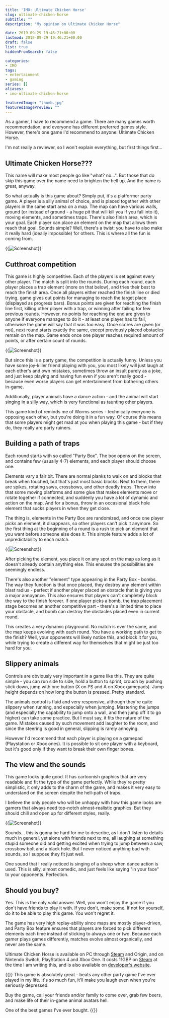 ```yaml
---
title: 'IMO: Ultimate Chicken Horse'
slug: ultimate-chicken-horse
subtitle: ""
description: "My opinion on Ultimate Chicken Horse"

date: 2019-09-29 19:46:21+00:00
lastmod: 2019-09-29 19:46:21+00:00
draft: false
list: true
hiddenFromSearch: false

categories:
- IMO
tags:
- entertainment
- gaming
series: []
aliases: 
- imo-ultimate-chicken-horse

featuredImage: "thumb.jpg"
featuredImagePreview: ""
---
```


As a gamer, I have to recommend a game. There are many games worth recommendation, and everyone has different preferred games style. However, there's one game I'd recommend to anyone: Ultimate Chicken Horse.

I'm not really a reviewer, so I won't explain everything, but first things first...

<!--more-->

## Ultimate Chicken Horse???

This name will make most people go like "what? no...". But those that do skip this game over the name need to brighten the hell up. And the name is great, anyway.

So what actually is this game about? Simply put, it's a platformer party game. A player is a silly animal of choice, and is placed together with other players in the same start area on a map. The map can have various walls, ground (or instead of ground - a huge pit that will kill you if you fall into it), moving elements, and sometimes traps. There's also finish area, which is your goal. Each player can place an element on the map that allows them reach that goal. Sounds simple? Well, there's a twist: you have to also make it really hard (ideally impossible) for others. This is where all the fun is coming from.

{{<image src="screenshot1.png" alt="Screenshot" title="Ultimate Chicken Horse" caption="Image source: [Clever Endeavour Games](https://www.cleverendeavourgames.com/ultimate-chicken-horse)">}}
										
		

## Cutthroat competition

This game is highly competitive. Each of the players is set against every other player. The match is split into the rounds. During each round, each player places a trap element (more on that below), and tries their best to reach the finish area. Once all players either reached the finish line or died trying, game gives out points for managing to reach the target place (displayed as progress bars). Bonus points are given for reaching the finish line first, killing other player with a trap, or winning after failing for few previous rounds. However, no points for reaching the end are given to anyone if everyone manages to do it - at least one player has to fail, otherwise the game will say that it was too easy. Once scores are given (or not), next round starts exactly the same, except previously placed obstacles remain on the map. Game ends once one player reaches required amount of points, or after certain count of rounds.
	
{{<image src="screenshot2.jpg" alt="Screenshot" title="Ultimate Chicken Horse" caption="Image source: [Giant Bomb](https://www.giantbomb.com/shows/quick-look-ultimate-chicken-horse/2970-12694)">}}
							
But since this is a party game, the competition is actually funny. Unless you have some joy-killer friend playing with you, you most likely will just laugh at each other's and own mistakes, sometimes throw an insult purely as a joke, and just keep playing and having fun even if you aren't really good - because even worse players can get entertainment from bothering others in-game.

Additionally, player animals have a dance action - and the animal will start singing in a silly way, which is very functional as taunting other players.

This game kind of reminds me of Worms series - technically everyone is opposing each other, but you're doing it in a fun way. Of course this means that some players might get mad at you when playing this game - but if they do, they really are party ruiners.

## Building a path of traps

Each round starts with so called "Party Box". The box opens on the screen, and contains few (usually 4-7) elements, and each player should choose one.

Elements vary a fair bit. There are normal planks to walk on and blocks that break when touched, but that's just most basic blocks. Next to them, there are spikes, rotating saws, crossbows, and other deadly traps. Throw into that some moving platforms and some glue that makes elements move or rotate together if connected, and suddenly you have a lot of dynamic and action on the map. And for a bonus, throw in an occasional black hole element that sucks players in when they get close.

The thing is, elements in the Party Box are randomized, and once one player picks an element, it disappears, so other players can't pick it anymore. So the first thing at the beginning of a round is a rush to pick an element that you want before someone else does it. This simple feature adds a lot of unpredictability to each match.

{{<image src="screenshot3.jpg" alt="Screenshot" title="Ultimate Chicken Horse" caption="Image source: [Plant Powered Gamers](https://plantpoweredgamers.com/2018/07/04/are-you-the-ultimate-chicken-horse-maybe/)">}}

After picking the element, you place it on any spot on the map as long as it doesn't already contain anything else. This ensures the possibilities are seemingly endless.

There's also another "element" type appearing in the Party Box - bombs. The way they function is that once placed, they destroy any element within blast radius - perfect if another player placed an obstacle that is giving you a major annoyance. This also ensures that players can't completely block the way to the finish forever. If one player picks a bomb, the trap placement stage becomes an another competitive part - there's a limited time to place your obstacle, and bomb can destroy the obstacles placed even in current round.

This creates a very dynamic playground. No match is ever the same, and the map keeps evolving with each round. You have a working path to get to the finish? Well, your opponents will likely notice this, and block it for you, while trying to create a different way for themselves that might be just too hard for you.

## Slippery animals

Controls are obviously very important in a game like this. They are quite simple - you can run side to side, hold a button to sprint, crouch by pushing stick down, jump with one button (X on PS and A on Xbox gamepads). Jump height depends on how long the button is pressed. Pretty standard.

The animals control is fluid and very responsive, although they're quite slippery when running, and especially when jumping. Mastering the jumps (and especially the capability to jump onto a wall, and then jump off it to go higher) can take some practice. But I must say, it fits the nature of the game. Mistakes caused by such movement add laughter to the room, and since the steering is good in general, slipping is rarely annoying.

However I'd recommend that each player is playing on a gamepad (Playstation or Xbox ones). It is possible to sit one player with a keyboard, but it's good only if they want to break their own finger bones.

## The view and the sounds

This game looks quite good. It has cartoonish graphics that are very readable and fit the type of the game perfectly. While they're pretty simplistic, it only adds to the charm of the game, and makes it very easy to understand on the screen despite the hell-path of traps.

I believe the only people who will be unhappy with how this game looks are gamers that always need top-notch almost-realistic graphics. But they should chill and open up for different styles, really.

{{<image src="screenshot4.png" alt="Screenshot" title="Ultimate Chicken Horse" caption="Image source: [Clever Endeavour Games](https://www.cleverendeavourgames.com/ultimate-chicken-horse)">}}

Sounds... this is gonna be hard for me to describe, as I don't listen to details much in general, yet alone with friends next to me, all laughing at something stupid someone did and getting excited when trying to jump between a saw, crossbow bolt and a black hole. But I never noticed anything bad with sounds, so I suppose they fit just well.

One sound that I really noticed is singing of a sheep when dance action is used. This is silly, almost comedic, and just feels like saying "in your face" to your opponents. Perfection.

## Should you buy?

Yes. This is the only valid answer. Well, you won't enjoy the game if you don't have friends to play it with. If you don't, make some. If not for yourself, do it to be able to play this game. You won't regret it.

The game has very high replay-ability since maps are mostly player-driven, and Party Box feature ensures that players are forced to pick different elements each time instead of sticking to always one or two. Because each gamer plays games differently, matches evolve almost organically, and never are the same.

Ultimate Chicken Horse is available on PC through [Steam](https://store.steampowered.com/app/386940/Ultimate_Chicken_Horse/) and Origin, and on Nintendo Switch, PlayStation 4 and Xbox One. It costs 11GBP on [Steam](https://store.steampowered.com/app/386940/Ultimate_Chicken_Horse/) at the time I am writing this, and is also available on [developer's website](https://www.cleverendeavourgames.com/ultimate-chicken-horse).

{{<testimonial stars=5 title="My opinion?">}}
This game is absolutely great - beats any other party game I've ever played in my life. It's so much fun, it'll make you laugh even when you're seriously depressed.

Buy the game, call your friends and/or family to come over, grab few beers, and make life of their in-game animal avatars hell.

One of the best games I've ever bought.
{{</testimonial>}}
